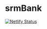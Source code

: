 # srmBank

[![Netlify Status](https://api.netlify.com/api/v1/badges/5620b5cd-d1be-449f-8e11-83097cb65cf3/deploy-status)](https://app.netlify.com/sites/ram-srmbank/deploys)
